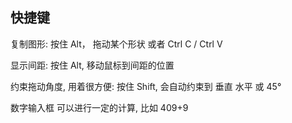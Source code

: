 ## 快捷键

复制图形:
    按住 Alt， 拖动某个形状
    或者 Ctrl C / Ctrl V

显示间距:
    按住 Alt, 移动鼠标到间距的位置

约束拖动角度, 用着很方便:
    按住 Shift, 会自动约束到 垂直 水平 或 45°

数字输入框 可以进行一定的计算, 比如 409+9


